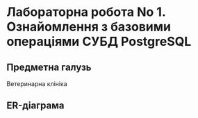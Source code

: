 # Лабораторна робота No 1. Ознайомлення з базовими операціями СУБД PostgreSQL

## Предметна галузь

Ветеринарна клініка

## ER-діаграма


